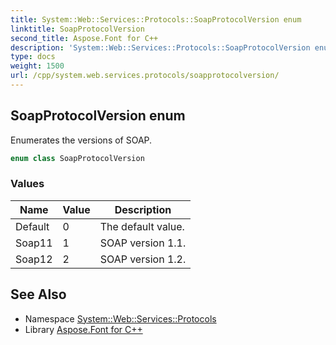 ```yaml
---
title: System::Web::Services::Protocols::SoapProtocolVersion enum
linktitle: SoapProtocolVersion
second_title: Aspose.Font for C++
description: 'System::Web::Services::Protocols::SoapProtocolVersion enum. Enumerates the versions of SOAP in C++.'
type: docs
weight: 1500
url: /cpp/system.web.services.protocols/soapprotocolversion/
---
```

## SoapProtocolVersion enum


Enumerates the versions of SOAP.

```cpp
enum class SoapProtocolVersion
```

### Values

| Name | Value | Description |
| --- | --- | --- |
| Default | 0 | The default value. |
| Soap11 | 1 | SOAP version 1.1. |
| Soap12 | 2 | SOAP version 1.2. |

## See Also

* Namespace [System::Web::Services::Protocols](../)
* Library [Aspose.Font for C++](../../)

